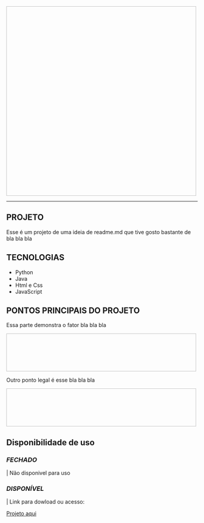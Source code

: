 <img hef="#" height="500px" width="500px">
<br>

____

<h2>PROJETO</h2>
<p>
Esse é um projeto de uma ideia de readme.md que tive
gosto bastante de bla bla bla
</p>
<h2>TECNOLOGIAS</h2>
  
<ul>
  
<li>Python</li>
<li>Java</li>
<li>Html e Css</li>
<li>JavaScript</li>

</ul>
<h2>PONTOS PRINCIPAIS DO PROJETO</h2>
<p>Essa parte demonstra o fator bla bla bla</p>
<img href="#" height="100px" width="500px">
<p>Outro ponto legal é esse bla bla bla </p>
<img href="#" height="100px" width="500px">
<h2>Disponibilidade de uso</h2>


<h3><i>FECHADO</i></h3>
<p> | Não disponivel para uso</p>
<h3><i>DISPONÍVEL</i></h3>
<p> | Link para dowload ou acesso: </p>
<a href="#">Projeto aqui</a>
